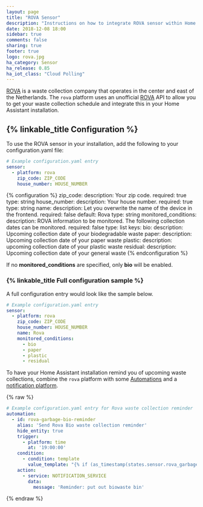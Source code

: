 ```yaml
---
layout: page
title: "ROVA Sensor"
description: "Instructions on how to integrate ROVA sensor within Home Assistant."
date: 2018-12-08 18:00
sidebar: true
comments: false
sharing: true
footer: true
logo: rova.jpg
ha_category: Sensor
ha_release: 0.85
ha_iot_class: "Cloud Polling"
---
```


[ROVA](https://rova.nl) is a waste collection company that operates in the center and east of the Netherlands. The `rova` platform uses an unofficial [ROVA](https://rova.nl) API to allow you to get your waste collection schedule and integrate this in your Home Assistant installation.

## {% linkable_title Configuration %}

To use the ROVA sensor in your installation, add the following to your configuration.yaml file:

```yaml
# Example configuration.yaml entry
sensor:
  - platform: rova
    zip_code: ZIP_CODE
    house_number: HOUSE_NUMBER
```

{% configuration %}
zip_code:
  description: Your zip code.
  required: true
  type: string
house_number:
  description: Your house number.
  required: true
  type: string
name:
  description: Let you overwrite the name of the device in the frontend.
  required: false
  default: Rova
  type: string
monitored_conditions:
  description: ROVA information to be monitored. The following collection dates can be monitored.
  required: false
  type: list
  keys:
    bio:
      description: Upcoming collection date of your biodegradable waste
    paper:
      description: Upcoming collection date of your paper waste
    plastic:
      description: upcoming collection date of your plastic waste
    residual:
      description: Upcoming collection date of your general waste
{% endconfiguration %}

If no **monitored_conditions** are specified, only **bio** will be enabled.

### {% linkable_title Full configuration sample %}

A full configuration entry would look like the sample below.

```yaml
# Example configuration.yaml entry
sensor:
  - platform: rova
    zip_code: ZIP_CODE
    house_number: HOUSE_NUMBER
    name: Rova
    monitored_conditions:
      - bio
      - paper
      - plastic
      - residual
```

To have your Home Assistant installation remind you of upcoming waste collections, combine the `rova` platform with some [Automations](/docs/automation/) and a [notification platform](/components/notify/).

{% raw %}
```yaml
# Example configuration.yaml entry for Rova waste collection reminder
automation:
  - id: rova-garbage-bio-reminder
    alias: 'Send Rova Bio waste collection reminder'
    hide_entity: true
    trigger:
      - platform: time
        at: '19:00:00'
    condition:
      - condition: template
        value_template: "{% if (as_timestamp(states.sensor.rova_garbage_gft.state) - as_timestamp(now())) < 43200 %}true{% endif %}"
    action:
      - service: NOTIFICATION_SERVICE
        data:
          message: 'Reminder: put out biowaste bin'
```
{% endraw %}
